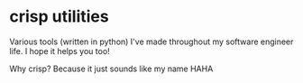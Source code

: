 # crisp utilities
Various tools (written in python) I've made throughout my software engineer life. I hope it helps you too!

Why crisp? Because it just sounds like my name HAHA
